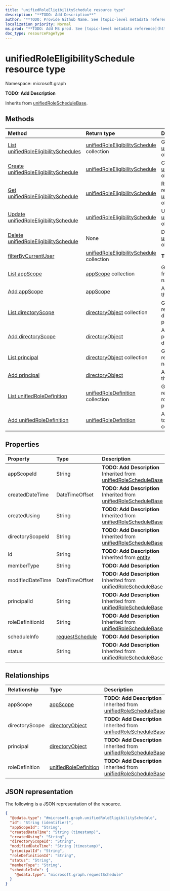 ```yaml
---
title: "unifiedRoleEligibilitySchedule resource type"
description: "**TODO: Add Description**"
author: "**TODO: Provide Github Name. See [topic-level metadata reference](https://msgo.azurewebsites.net/add/document/guidelines/metadata.html#topic-level-metadata)**"
localization_priority: Normal
ms.prod: "**TODO: Add MS prod. See [topic-level metadata reference](https://msgo.azurewebsites.net/add/document/guidelines/metadata.html#topic-level-metadata)**"
doc_type: resourcePageType
---
```


# unifiedRoleEligibilitySchedule resource type

Namespace: microsoft.graph



**TODO: Add Description**


Inherits from [unifiedRoleScheduleBase](../resources/unifiedroleschedulebase.md).

## Methods
|Method|Return type|Description|
|:---|:---|:---|
|[List unifiedRoleEligibilitySchedules](../api/unifiedroleeligibilityschedule-list.md)|[unifiedRoleEligibilitySchedule](../resources/unifiedroleeligibilityschedule.md) collection|Get a list of the [unifiedRoleEligibilitySchedule](../resources/unifiedroleeligibilityschedule.md) objects and their properties.|
|[Create unifiedRoleEligibilitySchedule](../api/unifiedroleeligibilityschedule-create.md)|[unifiedRoleEligibilitySchedule](../resources/unifiedroleeligibilityschedule.md)|Create a new [unifiedRoleEligibilitySchedule](../resources/unifiedroleeligibilityschedule.md) object.|
|[Get unifiedRoleEligibilitySchedule](../api/unifiedroleeligibilityschedule-get.md)|[unifiedRoleEligibilitySchedule](../resources/unifiedroleeligibilityschedule.md)|Read the properties and relationships of an [unifiedRoleEligibilitySchedule](../resources/unifiedroleeligibilityschedule.md) object.|
|[Update unifiedRoleEligibilitySchedule](../api/unifiedroleeligibilityschedule-update.md)|[unifiedRoleEligibilitySchedule](../resources/unifiedroleeligibilityschedule.md)|Update the properties of an [unifiedRoleEligibilitySchedule](../resources/unifiedroleeligibilityschedule.md) object.|
|[Delete unifiedRoleEligibilitySchedule](../api/unifiedroleeligibilityschedule-delete.md)|None|Deletes an [unifiedRoleEligibilitySchedule](../resources/unifiedroleeligibilityschedule.md) object.|
|[filterByCurrentUser](../api/unifiedroleeligibilityschedule-filterbycurrentuser.md)|[unifiedRoleEligibilitySchedule](../resources/unifiedroleeligibilityschedule.md) collection|**TODO: Add Description**|
|[List appScope](../api/unifiedroleeligibilityschedule-list-appscope.md)|[appScope](../resources/appscope.md) collection|Get the appScope resources from the appScope navigation property.|
|[Add appScope](../api/unifiedroleeligibilityschedule-post-appscope.md)|[appScope](../resources/appscope.md)|Add appScope by posting to the appScope collection.|
|[List directoryScope](../api/unifiedroleeligibilityschedule-list-directoryscope.md)|[directoryObject](../resources/directoryobject.md) collection|Get the directoryObject resources from the directoryScope navigation property.|
|[Add directoryScope](../api/unifiedroleeligibilityschedule-post-directoryscope.md)|[directoryObject](../resources/directoryobject.md)|Add directoryScope by posting to the directoryScope collection.|
|[List principal](../api/unifiedroleeligibilityschedule-list-principal.md)|[directoryObject](../resources/directoryobject.md) collection|Get the directoryObject resources from the principal navigation property.|
|[Add principal](../api/unifiedroleeligibilityschedule-post-principal.md)|[directoryObject](../resources/directoryobject.md)|Add principal by posting to the principal collection.|
|[List unifiedRoleDefinition](../api/unifiedroleeligibilityschedule-list-roledefinition.md)|[unifiedRoleDefinition](../resources/unifiedroledefinition.md) collection|Get the unifiedRoleDefinition resources from the roleDefinition navigation property.|
|[Add unifiedRoleDefinition](../api/unifiedroleeligibilityschedule-post-roledefinition.md)|[unifiedRoleDefinition](../resources/unifiedroledefinition.md)|Add roleDefinition by posting to the roleDefinition collection.|

## Properties
|Property|Type|Description|
|:---|:---|:---|
|appScopeId|String|**TODO: Add Description** Inherited from [unifiedRoleScheduleBase](../resources/unifiedroleschedulebase.md)|
|createdDateTime|DateTimeOffset|**TODO: Add Description** Inherited from [unifiedRoleScheduleBase](../resources/unifiedroleschedulebase.md)|
|createdUsing|String|**TODO: Add Description** Inherited from [unifiedRoleScheduleBase](../resources/unifiedroleschedulebase.md)|
|directoryScopeId|String|**TODO: Add Description** Inherited from [unifiedRoleScheduleBase](../resources/unifiedroleschedulebase.md)|
|id|String|**TODO: Add Description** Inherited from [entity](../resources/entity.md)|
|memberType|String|**TODO: Add Description**|
|modifiedDateTime|DateTimeOffset|**TODO: Add Description** Inherited from [unifiedRoleScheduleBase](../resources/unifiedroleschedulebase.md)|
|principalId|String|**TODO: Add Description** Inherited from [unifiedRoleScheduleBase](../resources/unifiedroleschedulebase.md)|
|roleDefinitionId|String|**TODO: Add Description** Inherited from [unifiedRoleScheduleBase](../resources/unifiedroleschedulebase.md)|
|scheduleInfo|[requestSchedule](../resources/requestschedule.md)|**TODO: Add Description**|
|status|String|**TODO: Add Description** Inherited from [unifiedRoleScheduleBase](../resources/unifiedroleschedulebase.md)|

## Relationships
|Relationship|Type|Description|
|:---|:---|:---|
|appScope|[appScope](../resources/appscope.md)|**TODO: Add Description** Inherited from [unifiedRoleScheduleBase](../resources/unifiedroleschedulebase.md)|
|directoryScope|[directoryObject](../resources/directoryobject.md)|**TODO: Add Description** Inherited from [unifiedRoleScheduleBase](../resources/unifiedroleschedulebase.md)|
|principal|[directoryObject](../resources/directoryobject.md)|**TODO: Add Description** Inherited from [unifiedRoleScheduleBase](../resources/unifiedroleschedulebase.md)|
|roleDefinition|[unifiedRoleDefinition](../resources/unifiedroledefinition.md)|**TODO: Add Description** Inherited from [unifiedRoleScheduleBase](../resources/unifiedroleschedulebase.md)|

## JSON representation
The following is a JSON representation of the resource.
<!-- {
  "blockType": "resource",
  "keyProperty": "id",
  "@odata.type": "microsoft.graph.unifiedRoleEligibilitySchedule",
  "baseType": "microsoft.graph.unifiedRoleScheduleBase",
  "openType": false
}
-->
``` json
{
  "@odata.type": "#microsoft.graph.unifiedRoleEligibilitySchedule",
  "id": "String (identifier)",
  "appScopeId": "String",
  "createdDateTime": "String (timestamp)",
  "createdUsing": "String",
  "directoryScopeId": "String",
  "modifiedDateTime": "String (timestamp)",
  "principalId": "String",
  "roleDefinitionId": "String",
  "status": "String",
  "memberType": "String",
  "scheduleInfo": {
    "@odata.type": "microsoft.graph.requestSchedule"
  }
}
```

